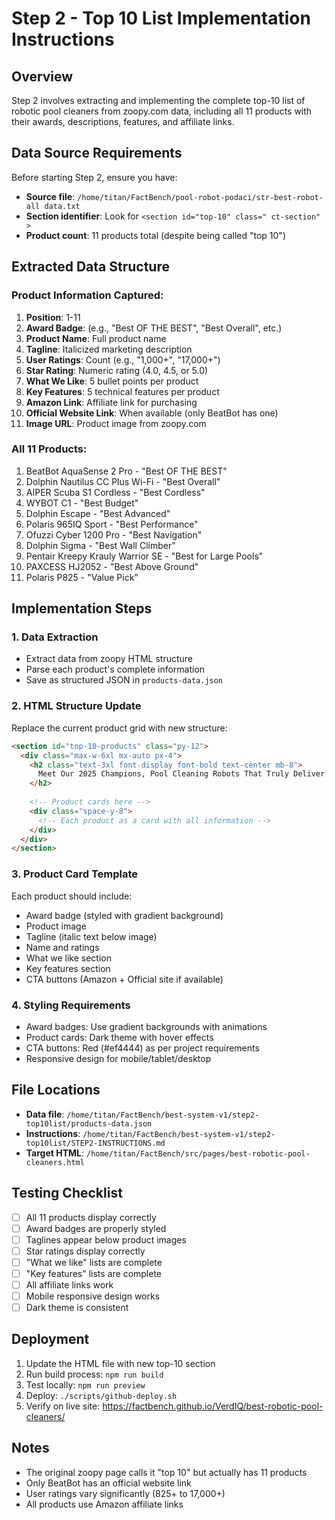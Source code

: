 # Step 2 - Top 10 List Implementation Instructions

## Overview
Step 2 involves extracting and implementing the complete top-10 list of robotic pool cleaners from zoopy.com data, including all 11 products with their awards, descriptions, features, and affiliate links.

## Data Source Requirements
Before starting Step 2, ensure you have:
- **Source file**: `/home/titan/FactBench/pool-robot-podaci/str-best-robot-all data.txt`
- **Section identifier**: Look for `<section id="top-10" class=" ct-section" >`
- **Product count**: 11 products total (despite being called "top 10")

## Extracted Data Structure

### Product Information Captured:
1. **Position**: 1-11
2. **Award Badge**: (e.g., "Best OF THE BEST", "Best Overall", etc.)
3. **Product Name**: Full product name
4. **Tagline**: Italicized marketing description
5. **User Ratings**: Count (e.g., "1,000+", "17,000+")
6. **Star Rating**: Numeric rating (4.0, 4.5, or 5.0)
7. **What We Like**: 5 bullet points per product
8. **Key Features**: 5 technical features per product
9. **Amazon Link**: Affiliate link for purchasing
10. **Official Website Link**: When available (only BeatBot has one)
11. **Image URL**: Product image from zoopy.com

### All 11 Products:
1. BeatBot AquaSense 2 Pro - "Best OF THE BEST"
2. Dolphin Nautilus CC Plus Wi-Fi - "Best Overall"
3. AIPER Scuba S1 Cordless - "Best Cordless"
4. WYBOT C1 - "Best Budget"
5. Dolphin Escape - "Best Advanced"
6. Polaris 965IQ Sport - "Best Performance"
7. Ofuzzi Cyber 1200 Pro - "Best Navigation"
8. Dolphin Sigma - "Best Wall Climber"
9. Pentair Kreepy Krauly Warrior SE - "Best for Large Pools"
10. PAXCESS HJ2052 - "Best Above Ground"
11. Polaris P825 - "Value Pick"

## Implementation Steps

### 1. Data Extraction
- Extract data from zoopy HTML structure
- Parse each product's complete information
- Save as structured JSON in `products-data.json`

### 2. HTML Structure Update
Replace the current product grid with new structure:

```html
<section id="top-10-products" class="py-12">
  <div class="max-w-6xl mx-auto px-4">
    <h2 class="text-3xl font-display font-bold text-center mb-8">
      Meet Our 2025 Champions, Pool Cleaning Robots That Truly Deliver
    </h2>
    
    <!-- Product cards here -->
    <div class="space-y-8">
      <!-- Each product as a card with all information -->
    </div>
  </div>
</section>
```

### 3. Product Card Template
Each product should include:
- Award badge (styled with gradient background)
- Product image
- Tagline (italic text below image)
- Name and ratings
- What we like section
- Key features section
- CTA buttons (Amazon + Official site if available)

### 4. Styling Requirements
- Award badges: Use gradient backgrounds with animations
- Product cards: Dark theme with hover effects
- CTA buttons: Red (#ef4444) as per project requirements
- Responsive design for mobile/tablet/desktop

## File Locations
- **Data file**: `/home/titan/FactBench/best-system-v1/step2-top10list/products-data.json`
- **Instructions**: `/home/titan/FactBench/best-system-v1/step2-top10list/STEP2-INSTRUCTIONS.md`
- **Target HTML**: `/home/titan/FactBench/src/pages/best-robotic-pool-cleaners.html`

## Testing Checklist
- [ ] All 11 products display correctly
- [ ] Award badges are properly styled
- [ ] Taglines appear below product images
- [ ] Star ratings display correctly
- [ ] "What we like" lists are complete
- [ ] "Key features" lists are complete
- [ ] All affiliate links work
- [ ] Mobile responsive design works
- [ ] Dark theme is consistent

## Deployment
1. Update the HTML file with new top-10 section
2. Run build process: `npm run build`
3. Test locally: `npm run preview`
4. Deploy: `./scripts/github-deploy.sh`
5. Verify on live site: https://factbench.github.io/VerdIQ/best-robotic-pool-cleaners/

## Notes
- The original zoopy page calls it "top 10" but actually has 11 products
- Only BeatBot has an official website link
- User ratings vary significantly (825+ to 17,000+)
- All products use Amazon affiliate links